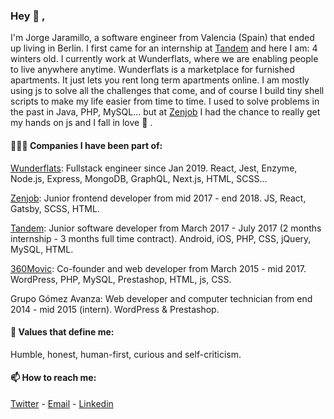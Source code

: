 ### Hey 👋 ,

I'm Jorge Jaramillo, a software engineer from Valencia (Spain) that ended up living in Berlin. I first came for an internship at [Tandem](https://tandem.net/) and here I am: 4 winters old. I currently work at Wunderflats, where we are enabling people to live anywhere anytime. Wunderflats is a marketplace for furnished apartments. It just lets you rent long term apartments online. I am mostly using js to solve all the challenges that come, and of course I build tiny shell scripts to make my life easier from time to time. I used to solve problems in the past in Java, PHP, MySQL... but at [Zenjob](https://github.com/zenjob) I had the chance to really get my hands on js and I fall in love 💜 .


#### 👨🏽‍💻 Companies I have been part of:

[Wunderflats](https://wunderflats.com/en): Fullstack engineer since Jan 2019. React, Jest, Enzyme, Node.js, Express, MongoDB, GraphQL, Next.js, HTML, SCSS...

[Zenjob](https://www.zenjob.de/): Junior frontend developer from mid 2017 - end 2018. JS, React, Gatsby, SCSS, HTML.

[Tandem](https://www.tandem.net/): Junior software developer from March 2017 - July 2017 (2 months internship - 3 months full time contract). Android, iOS, PHP, CSS, jQuery, MySQL, HTML.

[360Movic](http://www.360movic.com/): Co-founder and web developer from March 2015 - mid 2017. WordPress, PHP, MySQL, Prestashop, HTML, js, CSS.

Grupo Gómez Avanza: Web developer and computer technician from end 2014 - mid 2015 (intern). WordPress & Prestashop.


#### 🤝 Values that define me:

Humble, honest, human-first, curious and self-criticism.


#### 📫 How to reach me: 

[Twitter](https://twitter.com/jojape8) -  [Email](mailto:jojape22@gmail.com?subject=[GitHub]%20Source%20Han%20Sans) - [Linkedin](https://www.linkedin.com/in/jorge-jaramillo/)

